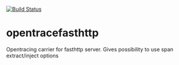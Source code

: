 [![Build Status](https://travis-ci.org/d7561985/opentracefasthttp.svg?branch=master)](https://travis-ci.org/d7561985/opentracefasthttp)

# opentracefasthttp
Opentracing carrier for fasthttp server. Gives possibility to use span extract/inject options


